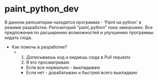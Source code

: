 # paint_python_dev
В данном репозитории находится программа - 'Paint на python' в режиме разработки.
Репозиторий "paint_python" пока заморожен.
Все предложения по расширению возможностей и улучшению программы кидать сюда.
- Как помочь в разработке?
  - 1. Дописываешь код и кидаешь сюда в Pull requests
    2. Я его просматриваю
    - Если все нормально - выкладываю
    - Если нет - дорабатываю и быстрей всего выкладваю

